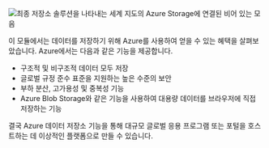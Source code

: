 ![최종 저장소 솔루션을 나타내는 세계 지도의 Azure Storage에 연결된 비어 있는 모음](../media/6-heading.png)

이 모듈에서는 데이터를 저장하기 위해 Azure를 사용하여 얻을 수 있는 혜택을 살펴보았습니다. Azure에서는 다음과 같은 기능을 제공합니다.

- 구조적 및 비구조적 데이터 모두 저장
- 글로벌 규정 준수 표준을 지원하는 높은 수준의 보안
- 부하 분산, 고가용성 및 중복성 기능
- Azure Blob Storage와 같은 기능을 사용하여 대용량 데이터를 브라우저에 직접 저장하는 기능

결국 Azure 데이터 저장소 기능을 통해 대규모 글로벌 응용 프로그램 또는 포털을 호스트하는 데 이상적인 플랫폼으로 만들 수 있습니다.